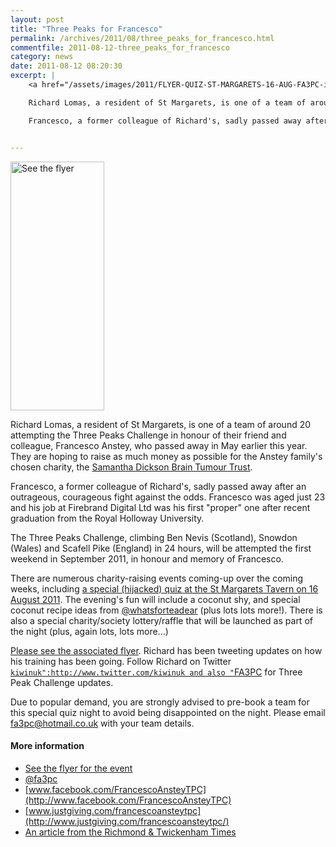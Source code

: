 ```yaml
---
layout: post
title: "Three Peaks for Francesco"
permalink: /archives/2011/08/three_peaks_for_francesco.html
commentfile: 2011-08-12-three_peaks_for_francesco
category: news
date: 2011-08-12 08:20:30
excerpt: |
    <a href="/assets/images/2011/FLYER-QUIZ-ST-MARGARETS-16-AUG-FA3PC-iiii.jpg" title="See larger version of - See the flyer"><img src="/assets/images/2011/FLYER-QUIZ-ST-MARGARETS-16-AUG-FA3PC-iiii_thumb.jpg" width="150" height="398" alt="See the flyer" class="photo right" /></a>

    Richard Lomas, a resident of St Margarets, is one of a team of around 20 attempting the Three Peaks Challenge in honour of their friend and colleague, Francesco Anstey, who passed away in May earlier this year.  They are hoping to raise as much money as possible for the Anstey family's chosen charity, the <a href="http://braintumourtrust.co.uk/.">Samantha Dickson Brain Tumour Trust</a>

    Francesco, a former colleague of Richard's, sadly passed away after an outrageous, courageous fight against the odds.  Francesco was aged just 23 and his job at Firebrand Digital Ltd was his first "proper" one after recent graduation from the Royal Holloway University.


---
```


<a href="/assets/images/2011/FLYER-QUIZ-ST-MARGARETS-16-AUG-FA3PC-iiii.jpg" title="See larger version of - See the flyer"><img src="/assets/images/2011/FLYER-QUIZ-ST-MARGARETS-16-AUG-FA3PC-iiii_thumb.jpg" width="150" height="398" alt="See the flyer" class="photo right" /></a>

Richard Lomas, a resident of St Margarets, is one of a team of around 20 attempting the Three Peaks Challenge in honour of their friend and colleague, Francesco Anstey, who passed away in May earlier this year. They are hoping to raise as much money as possible for the Anstey family's chosen charity, the [Samantha Dickson Brain Tumour Trust](http://braintumourtrust.co.uk/).

Francesco, a former colleague of Richard's, sadly passed away after an outrageous, courageous fight against the odds. Francesco was aged just 23 and his job at Firebrand Digital Ltd was his first "proper" one after recent graduation from the Royal Holloway University.

The Three Peaks Challenge, climbing Ben Nevis (Scotland), Snowdon (Wales) and Scafell Pike (England) in 24 hours, will be attempted the first weekend in September 2011, in honour and memory of Francesco.

There are numerous charity-raising events coming-up over the coming weeks, including [a special (hijacked) quiz at the St Margarets Tavern on 16 August 2011](/event/event/200705142953). The evening's fun will include a coconut shy, and special coconut recipe ideas from [@whatsforteadear](http://www.twitter.com/whatsforteadear) (plus lots lots more!). There is also a special charity/society lottery/raffle that will be launched as part of the night (plus, again lots, lots more...)

[Please see the associated flyer](/assets/images/2011/FLYER-QUIZ-ST-MARGARETS-16-AUG-FA3PC-iiii.jpg). Richard has been tweeting updates on how his training has been going. Follow Richard on Twitter [`kiwinuk":http://www.twitter.com/kiwinuk and also "`FA3PC](http://www.twitter.com/FA3PC) for Three Peak Challenge updates.

Due to popular demand, you are strongly advised to pre-book a team for this special quiz night to avoid being disappointed on the night. Please email <fa3pc@hotmail.co.uk> with your team details.

#### More information

-   [See the flyer for the event](/assets/images/2011/FLYER-QUIZ-ST-MARGARETS-16-AUG-FA3PC-iiii.jpg)
-   [@fa3pc](http://www.twitter.com/fa3pc)
-   [www.facebook.com/FrancescoAnsteyTPC](http://www.facebook.com/FrancescoAnsteyTPC)
-   [www.justgiving.com/francescoansteytpc](http://www.justgiving.com/francescoansteytpc/)
-   [An article from the Richmond & Twickenham Times](http://www.richmondandtwickenhamtimes.co.uk/news/richmondnews/9183899.Special_meaning_for_three_peaks_challenge/)
